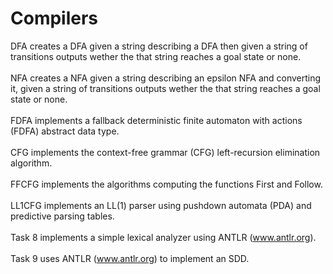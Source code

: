 # Compilers
DFA creates a DFA given a string describing a DFA then given a string of transitions outputs wether the that string reaches a goal state or none.
</br>
</br>
NFA creates a NFA given a string describing an epsilon NFA and converting it, given a string of transitions outputs wether the that string reaches a goal state or none.
</br>
</br>
FDFA implements a fallback deterministic finite automaton with actions
(FDFA) abstract data type.
</br>
</br>
CFG implements the context-free grammar (CFG) left-recursion elimination
algorithm.
</br>
</br>
FFCFG implements the algorithms computing the functions First and Follow.
</br>
</br>
LL1CFG implements an LL(1) parser using pushdown automata (PDA) and
predictive parsing tables.
</br>
</br>
Task 8 implements a simple lexical analyzer using ANTLR (www.antlr.org).
</br>
</br>
Task 9 uses ANTLR (www.antlr.org) to implement an SDD.

